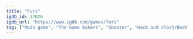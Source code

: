 ```yaml
---
title: "Furi"
igdb_id: 17026
igdb_url: "https://www.igdb.com/games/furi"
tag: ["Main game", "The Game Bakers", "Shooter", "Hack and slash/Beat 'em up", "Adventure", "Indie", "Single player", "Third person", "Bird view / Isometric", "Action", "Science fiction"]
---
```

